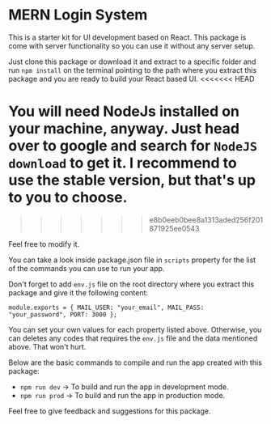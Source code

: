 # MERN Login System

This is a starter kit for UI development based on React. This package is come with server functionality so you can use it without any server setup.

Just clone this package or download it and extract to a specific folder and run `npm install` on the terminal pointing to the path where you extract this package and you are ready to build your React based UI.
<<<<<<< HEAD

You will need NodeJs installed on your machine, anyway. Just head over to google and search for `NodeJS download` to get it. I recommend to use the stable version, but that's up to you to choose.
=======
>>>>>>> e8b0eeb0bee8a1313aded256f201871925ee0543

Feel free to modify it.

You can take a look inside package.json file in `scripts` property for the list of the commands you can use to run your app.

Don't forget to add `env.js` file on the root directory where you extract this package and give it the following content:

`module.exports = { MAIL_USER: "your_email", MAIL_PASS: "your_password", PORT: 3000 };`

You can set your own values for each property listed above. Otherwise, you can deletes any codes that requires the `env.js` file and the data mentioned above. That won't hurt.

Below are the basic commands to compile and run the app created with this package:

- `npm run dev` -> To build and run the app in development mode.
- `npm run prod` -> To build and run the app in production mode.

Feel free to give feedback and suggestions for this package.
